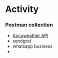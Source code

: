 # Activity

### Postman collection

* [Accuweather API](https://developer.accuweather.com/)
* sendgrid
* whatsapp business
*
